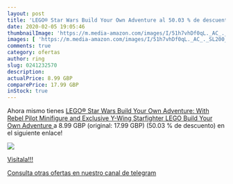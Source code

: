 ```yaml
---
layout: post
title: 'LEGO® Star Wars Build Your Own Adventure al 50.03 % de descuento'
date: 2020-02-05 19:05:46
thumbnailImage: 'https://m.media-amazon.com/images/I/51h7vhDf0qL._AC_._SL200_.jpg'
images: [ 'https://m.media-amazon.com/images/I/51h7vhDf0qL._AC_._SL200_.jpg' ]
comments: true
category: ofertas
author: ring
slug: 0241232570
description:
actualPrice: 8.99 GBP
comparePrice: 17.99 GBP
inStock: true
---
```


Ahora mismo tienes [LEGO® Star Wars Build Your Own Adventure: With Rebel Pilot Minifigure and Exclusive Y-Wing Starfighter  LEGO Build Your Own Adventure ](https://www.amazon.com/dp/0241232570/?tag=redken08-20) a 8.99 GBP (original: 17.99 GBP) (50.03 %  de descuento) en el siguiente enlace!

[![](https://m.media-amazon.com/images/I/51h7vhDf0qL._AC_._SL200_.jpg)](https://www.amazon.com/dp/0241232570/?tag=redken08-20)

[Visítala!!!](https://www.amazon.com/dp/0241232570/?tag=redken08-20)

[Consulta otras ofertas en nuestro canal de telegram](https://t.me/s/ofertas25)
